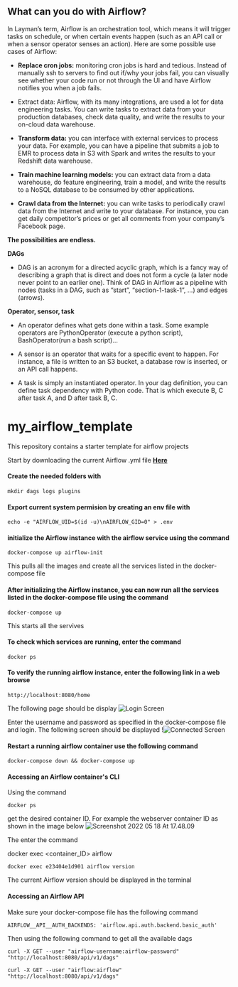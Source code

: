 ## What can you do with Airflow?

In Layman’s term, Airflow is an orchestration tool, which means it will trigger tasks on schedule, or when certain events happen (such as an API call or when a sensor operator senses an action). Here are some possible use cases of Airflow:

- **Replace cron jobs:** monitoring cron jobs is hard and tedious. Instead of manually ssh to servers to find out if/why your jobs fail, you can visually see whether your code run or not through the UI and have Airflow notifies you when a job fails.

- Extract data: Airflow, with its many integrations, are used a lot for data engineering tasks. You can write tasks to extract data from your production databases, check data quality, and write the results to your on-cloud data warehouse.

- **Transform data:** you can interface with external services to process your data. For example, you can have a pipeline that submits a job to EMR to process data in S3 with Spark and writes the results to your Redshift data warehouse.

- **Train machine learning models:** you can extract data from a data warehouse, do feature engineering, train a model, and write the results to a NoSQL database to be consumed by other applications.

- **Crawl data from the Internet:** you can write tasks to periodically crawl data from the Internet and write to your database. For instance, you can get daily competitor’s prices or get all comments from your company’s Facebook page.

__The possibilities are endless.__



**DAGs**

-  DAG is an acronym for a directed acyclic graph, which is a fancy way of describing a graph that is direct and does not form a cycle (a later node never point to an earlier one). Think of DAG in Airflow as a pipeline with nodes (tasks in a DAG, such as “start”, “section-1-task-1”, …) and edges (arrows).


**Operator, sensor, task**

- An operator defines what gets done within a task. Some example operators are PythonOperator (execute a python script), BashOperator(run a bash script)…

- A sensor is an operator that waits for a specific event to happen. For instance, a file is written to an S3 bucket, a database row is inserted, or an API call happens.

- A task is simply an instantiated operator. In your dag definition, you can define task dependency with Python code. That is which execute B, C after task A, and D after task B, C.

# my_airflow_template
This repository contains a starter template for airflow projects

Start by downloading the current Airflow .yml file **[Here](https://airflow.apache.org/docs/apache-airflow/stable/docker-compose.yaml)**

#### Create the needed folders with
	mkdir dags logs plugins

#### Export current system permision by creating an env file with
	echo -e "AIRFLOW_UID=$(id -u)\nAIRFLOW_GID=0" > .env


#### initialize the Airflow instance with the airflow service using the command 
	docker-compose up airflow-init
This pulls all the images and create all the services listed in the docker-compose file 

#### After initializing the Airflow instance, you can now run all the services listed in the docker-compose file using the command 
	docker-compose up
This starts all the servives

#### To check which services are running, enter the command 
	docker ps

#### To verify the running airflow instance, enter the following link in a web browse
	http://localhost:8080/home

The following page should be display 
![Login Screen](login.png)


Enter the username and password as specified in the docker-compose file and login. The following screen should be displayed
!![Connected Screen](connected.png)


#### Restart a running airflow container use the following command

	docker-compose down && docker-compose up  

#### Accessing an Airflow container's CLI

Using the command
 	
	docker ps 

get the desired container ID. For example the webserver container ID as shown in the image below
![Screenshot 2022 05 18 At 17.48.09](/var/folders/vp/c_kgx06n7dq2rtfy8_mhq1dw0000gp/T/TemporaryItems/NSIRD_screencaptureui_aiCGTv/Screenshot%202022-05-18%20at%2017.48.09.png)

The enter the command 

docker exec <container_ID> airflow <desired-command>

	docker exec e23404e1d901 airflow version

The current Airflow version should be displayed in the terminal


#### Accessing an Airflow API
Make sure your docker-compose file has the following command

	AIRFLOW__API__AUTH_BACKENDS: 'airflow.api.auth.backend.basic_auth'

Then using the following command to get all the available dags 

	curl -X GET --user "airflow-username:airflow-password" "http://localhost:8080/api/v1/dags"

	curl -X GET --user "airflow:airflow" "http://localhost:8080/api/v1/dags"

